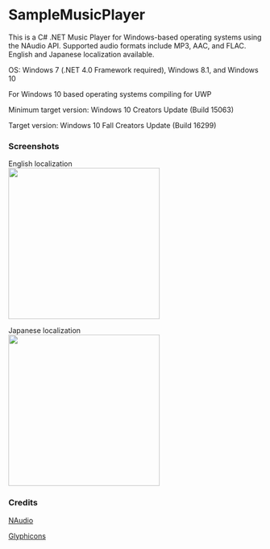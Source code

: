 # SampleMusicPlayer
This is a C# .NET Music Player for Windows-based operating systems using the NAudio API. Supported audio formats include MP3, AAC, and FLAC. English and Japanese localization available.

OS: Windows 7 (.NET 4.0 Framework required), Windows 8.1, and Windows 10

For Windows 10 based operating systems compiling for UWP

Minimum target version: Windows 10 Creators Update (Build 15063)

Target version: Windows 10 Fall Creators Update (Build 16299)

### Screenshots

English localization
<br>
<img height="300" src="https://lh3.googleusercontent.com/aCH7r50iSLfpIdYuJy6csbV0Pn7q-7-nbXluBya9mTkGRe6YbEmSeZELuYwGJ25_J0RVblEnVYqz9EHXWbdVdc083iJGX1eYfiL8ehdadd6OtRj5NDfQYWzsE9akVr0qG2URVGZO8jiuw3xTz5s7rx3ll1wsHmSXE_63W8sHq6Cu6efUyG8HARHryJNYWxe6DsLE66UGnuIYtBiIXdki3Momi-k4nKLKGLCSgfYlhHKehJlBfsgTnAfC1rvx7ipadNdhvsgTdBK-zTI5jNnvX7osoikUC2CVVnKF6oCuCLyI4WRhr8GqxR7X2_cHdI8iRkOigqUzn_Q8LZJNNx3Ch_63duh4PMtozQfv6CtXjpcMJwINp1DqWDh0nPdHjOiu2iPjScKgqnzrN7umof0SjtovKZfYknf_EdZQKtINR9vKiUrQF_qr7I81w7niJxTSTZfsz7Y4p3V1ll-062OUjMl2a8-JcxFK2O1eCTPAM5qt6J2z5466agR0vKZWL_Zjsbct3RDnJ2-VFaz8dFX6-9m17fkhMPEHJsoIhoD-ax-uSauuU-jFkRMFCzUcpgLSv3Fw_rZSt6_2SpUkxh2ZHhoyVgasYIs6SOTwytOeo-DUPGUfaJEl=w580-h365-no"/>
<br>

Japanese localization
<br>
<img height="300" src="https://lh3.googleusercontent.com/7qpstlX6GR822FI4TJiWwgmvlKEGBXrdUIEg858Ufb4pFXW1lSDVvpjvirB3oSNZwfWrYAwuRPLfM3kW-DDTZQnKs7kbc0enjvnmt0-nBFZQwrAc3P4_iY-E7y5mr0ektil9YnIoU4QZwh8lo0oZem039ljbqmB22BWRh02bCfXilfxNvQKNpg_wSgnKMbNQAwj325ljodpqT7S11hA2HoeJ3PaUwM34LJNP6N8QOLvKhmgsZ9PRF4S8Ewhq1KBHKuzXBgRGcG4pBCbqkQXm7PP_GTE719mVd-tJFWZChPc3ioax4gK5a8yWrImaKqnJ18I77hP2KstsRtRJ8GnUUh-t1czS0GlgIOm8RRopuIU2FHMSxuv-sL7B1VlFXJIsqTfqdWi27lYXQzAwIFNXm4icngY-TmqlkbcTOv1zP3X3Kp0MZ9NSz-rhIgYJ6BhvenF4KGpii9Yckri7em6HxcSERomQ9-VILeNLWgy1Wu0KYspoYrhKjQejMojxEim-m6cYsdZQFz4B4hATUS_zwGUsht0nuH4O02Rs1SA5Ro9a2SR8_LWkv7J0A0iD75YV9TqQtTpX8KGV7izeEcx9eHIRz3HCkTBWb_JTrvxvYgiPJCvJ3OSj=w580-h365-no"/>
<br>

### Credits

[NAudio](https://github.com/naudio)

[Glyphicons](http://glyphicons.com/)

